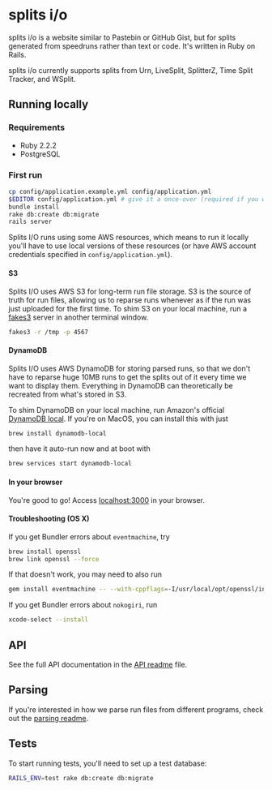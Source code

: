 # splits i/o
splits i/o is a website similar to Pastebin or GitHub Gist, but for splits generated from speedruns rather than text or
code. It's written in Ruby on Rails.

splits i/o currently supports splits from Urn, LiveSplit, SplitterZ, Time Split Tracker, and WSplit.

## Running locally

### Requirements
* Ruby 2.2.2
* PostgreSQL

### First run
```bash
cp config/application.example.yml config/application.yml
$EDITOR config/application.yml # give it a once-over (required if you want local sign in)
bundle install
rake db:create db:migrate
rails server
```

Splits I/O runs using some AWS resources, which means to run it locally you'll have to use local versions of these
resources (or have AWS account credentials specified in `config/application.yml`).

#### S3
Splits I/O uses AWS S3 for long-term run file storage. S3 is the source of truth for run files, allowing us to reparse
runs whenever as if the run was just uploaded for the first time. To shim S3 on your local machine, run a
[fakes3][fakes3] server in another terminal window.
```bash
fakes3 -r /tmp -p 4567
```

[fakes3]: https://github.com/jubos/fake-s3

#### DynamoDB
Splits I/O uses AWS DynamoDB for storing parsed runs, so that we don't have to reparse huge 10MB runs to get the splits
out of it every time we want to display them. Everything in DynamoDB can theoretically be recreated from what's stored
in S3.

To shim DynamoDB on your local machine, run Amazon's official [DynamoDB local][dynamodb-local]. If you're on MacOS, you
can install this with just
```bash
brew install dynamodb-local
```
then have it auto-run now and at boot with
```bash
brew services start dynamodb-local
```

[dynamodb-local]: http://docs.aws.amazon.com/amazondynamodb/latest/developerguide/DynamoDBLocal.html

#### In your browser
You're good to go! Access [localhost:3000][localhost] in your browser.

[localhost]: http://localhost:3000/

#### Troubleshooting (OS X)

If you get Bundler errors about `eventmachine`, try

```bash
brew install openssl
brew link openssl --force
```

If that doesn't work, you may need to also run

```bash
gem install eventmachine -- --with-cppflags=-I/usr/local/opt/openssl/include
```

If you get Bundler errors about `nokogiri`, run

```bash
xcode-select --install
```

## API
See the full API documentation in the [API readme](./docs/api.md) file.

## Parsing
If you're interested in how we parse run files from different programs, check out the [parsing
readme](./docs/parsing.md).

## Tests
To start running tests, you'll need to set up a test database:

```bash
RAILS_ENV=test rake db:create db:migrate
```
